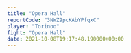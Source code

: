 ```yaml
---
title: "Opera Hall"
reportCode: "3NWZ9pcKAbYPfqxC"
player: "Torinoo"
fight: "Opera Hall"
date: 2021-10-08T19:17:48.190000+00:00
---
```

